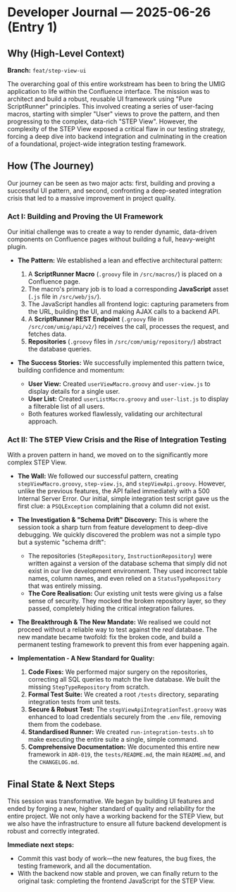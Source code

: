 # Developer Journal — 2025-06-26 (Entry 1)

## Why (High-Level Context)

**Branch:** `feat/step-view-ui`

The overarching goal of this entire workstream has been to bring the UMIG application to life within the Confluence interface. The mission was to architect and build a robust, reusable UI framework using "Pure ScriptRunner" principles. This involved creating a series of user-facing macros, starting with simpler "User" views to prove the pattern, and then progressing to the complex, data-rich "STEP View". However, the complexity of the STEP View exposed a critical flaw in our testing strategy, forcing a deep dive into backend integration and culminating in the creation of a foundational, project-wide integration testing framework.

## How (The Journey)

Our journey can be seen as two major acts: first, building and proving a successful UI pattern, and second, confronting a deep-seated integration crisis that led to a massive improvement in project quality.

### Act I: Building and Proving the UI Framework

Our initial challenge was to create a way to render dynamic, data-driven components on Confluence pages without building a full, heavy-weight plugin.

* **The Pattern:** We established a lean and effective architectural pattern:
    1. A **ScriptRunner Macro** (`.groovy` file in `/src/macros/`) is placed on a Confluence page.
    2. The macro's primary job is to load a corresponding **JavaScript** asset (`.js` file in `/src/web/js/`).
    3. The JavaScript handles all frontend logic: capturing parameters from the URL, building the UI, and making AJAX calls to a backend API.
    4. A **ScriptRunner REST Endpoint** (`.groovy` file in `/src/com/umig/api/v2/`) receives the call, processes the request, and fetches data.
    5. **Repositories** (`.groovy` files in `/src/com/umig/repository/`) abstract the database queries.

* **The Success Stories:** We successfully implemented this pattern twice, building confidence and momentum:
  * **User View:** Created `userViewMacro.groovy` and `user-view.js` to display details for a single user.
  * **User List:** Created `userListMacro.groovy` and `user-list.js` to display a filterable list of all users.
  * Both features worked flawlessly, validating our architectural approach.

### Act II: The STEP View Crisis and the Rise of Integration Testing

With a proven pattern in hand, we moved on to the significantly more complex STEP View.

* **The Wall:** We followed our successful pattern, creating `stepViewMacro.groovy`, `step-view.js`, and `stepViewApi.groovy`. However, unlike the previous features, the API failed immediately with a 500 Internal Server Error. Our initial, simple integration test script gave us the first clue: a `PSQLException` complaining that a column did not exist.

* **The Investigation & "Schema Drift" Discovery:** This is where the session took a sharp turn from feature development to deep-dive debugging. We quickly discovered the problem was not a simple typo but a systemic "schema drift":
  * The repositories (`StepRepository`, `InstructionRepository`) were written against a version of the database schema that simply did not exist in our live development environment. They used incorrect table names, column names, and even relied on a `StatusTypeRepository` that was entirely missing.
  * **The Core Realisation:** Our existing unit tests were giving us a false sense of security. They mocked the broken repository layer, so they passed, completely hiding the critical integration failures.

* **The Breakthrough & The New Mandate:** We realised we could not proceed without a reliable way to test against the *real* database. The new mandate became twofold: fix the broken code, and build a permanent testing framework to prevent this from ever happening again.

* **Implementation - A New Standard for Quality:**
    1. **Code Fixes:** We performed major surgery on the repositories, correcting all SQL queries to match the live database. We built the missing `StepTypeRepository` from scratch.
    2. **Formal Test Suite:** We created a root `/tests` directory, separating integration tests from unit tests.
    3. **Secure & Robust Test:** The `stepViewApiIntegrationTest.groovy` was enhanced to load credentials securely from the `.env` file, removing them from the codebase.
    4. **Standardised Runner:** We created `run-integration-tests.sh` to make executing the entire suite a single, simple command.
    5. **Comprehensive Documentation:** We documented this entire new framework in `ADR-019`, the `tests/README.md`, the main `README.md`, and the `CHANGELOG.md`.

## Final State & Next Steps

This session was transformative. We began by building UI features and ended by forging a new, higher standard of quality and reliability for the entire project. We not only have a working backend for the STEP View, but we also have the infrastructure to ensure all future backend development is robust and correctly integrated.

**Immediate next steps:**
* Commit this vast body of work—the new features, the bug fixes, the testing framework, and all the documentation.
* With the backend now stable and proven, we can finally return to the original task: completing the frontend JavaScript for the STEP View.
